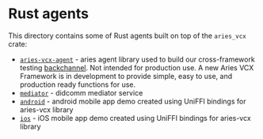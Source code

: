 # Rust agents

This directory contains some of Rust agents built on top of the `aries_vcx` crate:

- [`aries-vcx-agent`](./aries-vcx-agent) - aries agent library used to build our cross-framework testing [backchannel](https://github.com/hyperledger/aries-agent-test-harness/tree/main/aries-backchannels/aries-vcx). Not intended for production use. A new Aries VCX Framework is in development to provide simple, easy to use, and production ready functions for use.
- [`mediator`](./mediator) - didcomm mediator service
- [`android`](./android) - android mobile app demo created using UniFFI bindings for aries-vcx library
- [`ios`](./ios) - iOS mobile app demo created using UniFFI bindings for aries-vcx library
